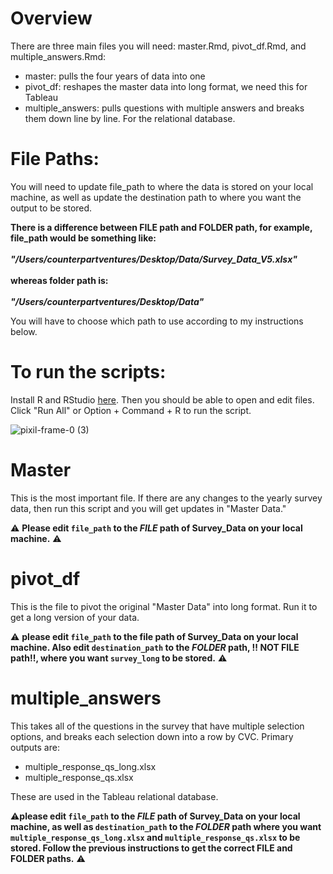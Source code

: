 # Overview

There are three main files you will need: master.Rmd, pivot_df.Rmd, and multiple_answers.Rmd:

- master: pulls the four years of data into one
- pivot_df: reshapes the master data into long format, we need this for Tableau
- multiple_answers: pulls questions with multiple answers and breaks them down line by line. For the relational database.

# File Paths:

You will need to update file_path to where the data is stored on your local machine, as well as update the destination path to where you want the output to be stored. 

**There is a difference between FILE path and FOLDER path, for example, file_path would be something like:<br><br>_"/Users/counterpartventures/Desktop/Data/Survey_Data_V5.xlsx"_ <br><br>whereas folder path is:<br><br>_"/Users/counterpartventures/Desktop/Data"_**

You will have to choose which path to use according to my instructions below.


# To run the scripts:

Install R and RStudio [here](https://posit.co/download/rstudio-desktop/). Then you should be able to open and edit files.
Click "Run All" or Option + Command + R to run the script. 

![pixil-frame-0 (3)](https://github.com/user-attachments/assets/fab193f7-7dff-4dd2-8f4f-fb3c17873a45)


# Master

This is the most important file. If there are any changes to the yearly survey data, then run this script and you will get updates in "Master Data."

⚠️ **Please edit `file_path` to the _FILE_ path of Survey_Data on your local machine.** ⚠️


# pivot_df

This is the file to pivot the original "Master Data" into long format. Run it to get a long version of your data. 

⚠️ **please edit `file_path` to the file path of Survey_Data on your local machine. Also edit `destination_path` to the _FOLDER_ path, ‼️ NOT FILE path‼️, where you want `survey_long` to be stored.** ⚠️

# multiple_answers

This takes all of the questions in the survey that have multiple selection options, and breaks each selection down into a row by CVC. Primary outputs are: 
- multiple_response_qs_long.xlsx
- multiple_response_qs.xlsx
  
These are used in the Tableau relational database.

⚠️**please edit `file_path` to the _FILE_ path of Survey_Data on your local machine, as well as `destination_path` to the _FOLDER_ path where you want `multiple_response_qs_long.xlsx` and `multiple_response_qs.xlsx` to be stored. Follow the previous instructions to get the correct FILE and FOLDER paths.** ⚠️
